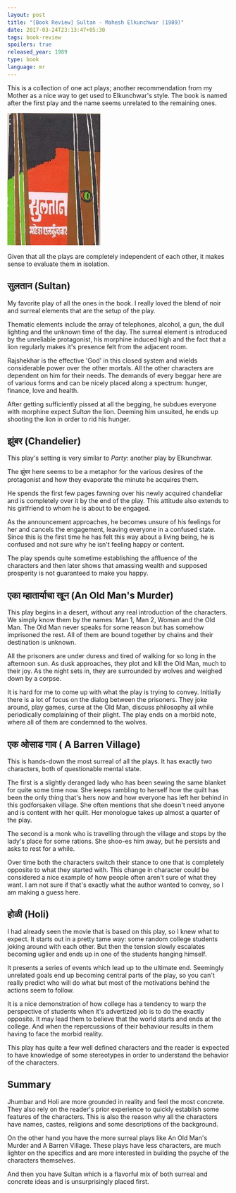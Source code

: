 ```yaml
---
layout: post
title: "[Book Review] Sultan - Mahesh Elkunchwar (1989)"
date: 2017-03-24T23:13:47+05:30
tags: book-review
spoilers: true
released_year: 1989
type: book
language: mr
---
```


This is a collection of one act plays; another recommendation from my Mother as a nice way to get used to Elkunchwar's style.
The book is named after the first play and the name seems unrelated to the remaining ones.

![Sultan - Mahesh Elkunchwar (1989)](/img/book-cover-sultan-mahesh-elkunchwar-1989.jpg 'Sultan - Mashesh Elkunchwar (1989)')

Given that all the plays are completely independent of each other, it makes sense to evaluate them in isolation. 

## सुलतान (Sultan)

My favorite play of all the ones in the book.
I really loved the blend of noir and surreal elements that are the setup of the play.

Thematic elements include the array of telephones, alcohol, a gun, the dull lighting and the unknown time of the day.
The surreal element is introduced by the unreliable protagonist, his morphine induced high and the fact that a lion regularly makes it's presence felt from the adjacent room.

Rajshekhar is the effective 'God' in this closed system and wields considerable power over the other mortals.
All the other characters are dependent on him for their needs.
The demands of every beggar here are of various forms and can be nicely placed along a spectrum: hunger, finance, love and health.

After getting sufficiently pissed at all the begging, he subdues everyone with morphine expect _Sultan_ the lion.
Deeming him unsuited, he ends up shooting the lion in order to rid his hunger.

## झुंबर (Chandelier)

This play's setting is very similar to _Party_: another play by Elkunchwar.

The झुंबर here seems to be a metaphor for the various desires of the protagonist and how they evaporate the minute he acquires them.

He spends the first few pages fawning over his newly acquired chandeliar and is completely over it by the end of the play.
This attitude also extends to his girlfriend to whom he is about to be engaged.

As the announcement approaches, he becomes unsure of his feelings for her and cancels the engagement, leaving everyone in a confused state.
Since this is the first time he has felt this way about a living being, he is confused and not sure why he isn't feeling happy or content.

The play spends quite sometime establishing the affluence of the characters and then later shows that amassing wealth and supposed prosperity is not guaranteed to make you happy.

## एका म्हातार्याचा खून (An Old Man's Murder)

This play begins in a desert, without any real introduction of the characters.
We simply know them by the names: Man 1, Man 2, Woman and the Old Man.
The Old Man never speaks for some reason but has somehow imprisoned the rest.
All of them are bound together by chains and their destination is unknown.

All the prisoners are under duress and tired of walking for so long in the afternoon sun.
As dusk approaches, they plot and kill the Old Man, much to their joy.
As the night sets in, they are surrounded by wolves and weighed down by a corpse.

It is hard for me to come up with what the play is trying to convey.
Initially there is a lot of focus on the dialog between the prisoners.
They joke around, play games, curse at the Old Man, discuss philosophy all while periodically complaining of their plight.
The play ends on a morbid note, where all of them are condemned to the wolves.

## एक ओसाड गाव ( A Barren Village)

This is hands-down the most surreal of all the plays.
It has exactly two characters, both of questionable mental state.

The first is a slightly deranged lady who has been sewing the same blanket for quite some time now.
She keeps rambling to herself how the quilt has been the only thing that's hers now and how everyone has left her behind in this godforsaken village.
She often mentions that she doesn't need anyone and is content with her quilt.
Her monologue takes up almost a quarter of the play.

The second is a monk who is travelling through the village and stops by the lady's place for some rations.
She shoo-es him away, but he persists and asks to rest for a while.

Over time both the characters switch their stance to one that is completely opposite to what they started with.
This change in character could be considered a nice example of how people often aren't sure of what they want.
I am not sure if that's exactly what the author wanted to convey, so I am making a guess here.

## होळी (Holi)

I had already seen the movie that is based on this play, so I knew what to expect.
It starts out in a pretty tame way: some random college students joking around with each other.
But then the tension slowly escalates becoming uglier and ends up in one of the students hanging himself.

It presents a series of events which lead up to the ultimate end.
Seemingly unrelated goals end up becoming central parts of the play, so you can't really predict who will do what but most of the motivations behind the actions seem to follow.

It is a nice demonstration of how college has a tendency to warp the perspective of students when it's advertized job is to do the exactly opposite.
It may lead them to believe that the world starts and ends at the college.
And when the repercussions of their behaviour results in them having to face the morbid reality.

This play has quite a few well defined characters and the reader is expected to have knowledge of some stereotypes in order to understand the behavior of the characters.

## Summary

Jhumbar and Holi are more grounded in reality and feel the most concrete.
They also rely on the reader's prior experience to quickly establish some features of the characters.
This is also the reason why all the characters have names, castes, religions and some descriptions of the background.

On the other hand you have the more surreal plays like An Old Man's Murder and A Barren Village.
These plays have less characters, are much lighter on the specifics and are more interested in building the psyche of the characters themselves.

And then you have Sultan which is a flavorful mix of both surreal and concrete ideas and is unsurprisingly placed first.
